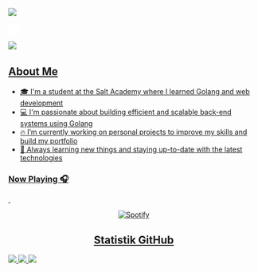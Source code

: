 ![](https://user-images.githubusercontent.com/59575502/127335491-fdba1874-e943-4d3c-ab8c-678ffe22f8b8.png)

<a href="(https://twitter.com/kiwidipie)" target="_blank"><img align="left" alt="Twitter" width="22px" src="https://github.com/Aakarsh-B/trying-repos/blob/master/twitter.svg" />
</p>
  </p>
  <br>
  <br>
<picture>
  <source media="(prefers-color-scheme: dark)" srcset="https://readme-typing-svg.herokuapp.com?font=Arial&size=32&color=FFFFFF&lines=Hi+there!+I'm+Aswar+Alam.+👋" />
  <img src="https://readme-typing-svg.herokuapp.com?font=Arial&size=32&color=000000&lines=Hi+there!+I'm+Aswar+Alam.+👋" />
</picture>

## About Me
- 🎓 I'm a student at the Salt Academy where I learned Golang and web development
- 💻 I'm passionate about building efficient and scalable back-end systems using Golang
- 🔥 I’m currently working on personal projects to improve my skills and build my portfolio
- 👀 Always learning new things and staying up-to-date with the latest technologies
### Now Playing 🎧
&nbsp;<div align="center">

<img loading="lazy" src="https://novatorem-aswralm.vercel.app/api/spotify?background_color=000" alt="Spotify">
<br/>

## Statistik GitHub
<p align=left>
<img width="29%" src="https://github-readme-stats-eight-theta.vercel.app/api?username=aswralm&show_icons=true&theme=algolia&include_all_commits=true&count_private=false&hide_border=true"/>
<img width="29%" src="https://github-readme-streak-stats.herokuapp.com/?user=aswralm&hide_border=true&theme=algolia" />
<img width="35%" src="https://github-readme-stats-eight-theta.vercel.app/api/top-langs/?username=aswralm&layout=compact&langs_count=5&theme=algolia&hide_border=true"/>
</p>

